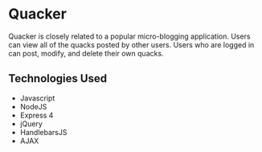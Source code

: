 # Quacker

Quacker is closely related to a popular micro-blogging application. Users can view all of the quacks posted by other users. Users who are logged in can post, modify, and delete their own quacks.

## Technologies Used

* Javascript
* NodeJS
* Express 4
* jQuery
* HandlebarsJS
* AJAX